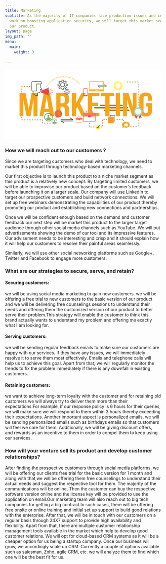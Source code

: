 ```yaml
---
title: Marketing
subtitle: As the majority of IT companies face production issues and continuously
  work on boosting application security, we will target this market segment to sell
  our product.
layout: page
img_path: ''
menu:
  main:
    weight: 3

---
```

![](/images/Print-Media-Marketing-1.png)

### How we will reach out to our customers ?

Since we are targeting customers who deal with technology, we need to market this product through technology-based marketing channels.

Our first objective is to launch this product to a niche market segment as this product is a relatively new concept. By targeting limited customers, we will be able to improvise our product based on the customer’s feedback before launching it on a larger scale. Our company will use LinkedIn to target our prospective customers and build network connections. We will set up free webinars demonstrating the capabilities of our product thereby promoting our product and establishing new connections and partnerships.

Once we will be confident enough based on the demand and customer feedback our next step will be market this product to the larger target audience through other social media channels such as YouTube. We will put advertisements showing the demo of our tool and its impressive features. Our advisement needs to be interesting and crisp and it should explain how it will help our customers to resolve their painful areas seamlessly.

Similarly, we will use other social networking platforms such as Google+, Twitter and Facebook to engage more customers.

### What are our strategies to secure, serve, and retain?

#### Securing customers:

we will be using social media marketing to gain new customers. we will be offering a free trial to new customers to the basic version of our product and we will be delivering free counselings sessions to understand their needs and offering them the customized version of our product to better serve their problem.This strategy will enable the customer to think this brand actually wants to understand my problem and offering me exactly what I am looking for.

#### Serving customers:

we will be sending regular feedback emails to make sure our customers are happy with our services. If they have any issues, we will immediately resolve it to serve them most effectively. Emails and telephone calls will help us to achieve this goal. Apart from that, we will regularly monitor the trends to fix the problem immediately if there is any downfall in existing customers.

#### Retaining customers:

we want to achieve long-term loyalty with the customer and for retaining old customers we will always try to deliver them more than their expectations.For example, if our response policy is 6 hours for their queries, we will make sure we will respond to them within 3 hours thereby exceeding their expectations. Another important aspect is personalized emails, we will be sending personalized emails such as birthdays emails so that customers will feel we care for them. Additionally, we will be giving discount offers, and rewards as an incentive to them in order to compel them to keep using our services.

### How will your venture sell its product and develop customer relationships?

After finding the prospective customers through social media platforms, we will be offering our clients free trial for the basic version for 1 month and along with that,we will be offering them free counselings to understand their actual needs and suggest the respective tool for them. The majority of the communications will be online. Then the customer can buy the respective software version online and the license key will be provided to use the application on email.Our marketing team will also reach out to big tech companies for getting a big contract.In such cases, there will be offering free onsite or online training and initial set up support to build good relations with the enterprise. After that, we will be in touch with our customers on a regular basis through 24X7 support to provide high availability and flexibility. Apart from that, there are multiple customer relationship management tools available in the market which help to develop good customer relations. We will opt for cloud-based CRM systems as it will be a cheaper option for us being a startup company. Once our business will grow, we accordingly scale up CRM. Currently a couple of options available such as salesman, Zoho, agile CRM, etc. we will analyze them to find which one will be the best fit for us.
